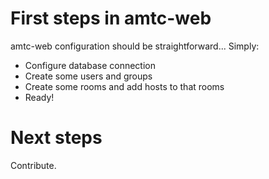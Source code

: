 First steps in amtc-web
=======================

amtc-web configuration should be straightforward... Simply:

 * Configure database connection
 * Create some users and groups
 * Create some rooms and add hosts to that rooms
 * Ready!

Next steps
==========

Contribute.

